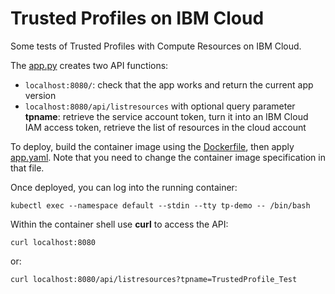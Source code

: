 # Trusted Profiles on IBM Cloud
Some tests of Trusted Profiles with Compute Resources on IBM Cloud.

The [app.py](app.py) creates two API functions:
- `localhost:8080/`: check that the app works and return the current app version
- `localhost:8080/api/listresources` with optional query parameter **tpname**: retrieve the service account token, turn it into an IBM Cloud IAM access token, retrieve the list of resources in the cloud account

To deploy, build the container image using the [Dockerfile](Dockerfile), then apply [app.yaml](app.yaml). Note that you need to change the container image specification in that file.

Once deployed, you can log into the running container:
```
kubectl exec --namespace default --stdin --tty tp-demo -- /bin/bash
```

Within the container shell use **curl** to access the API:
```
curl localhost:8080
```
or:
```
curl localhost:8080/api/listresources?tpname=TrustedProfile_Test
```